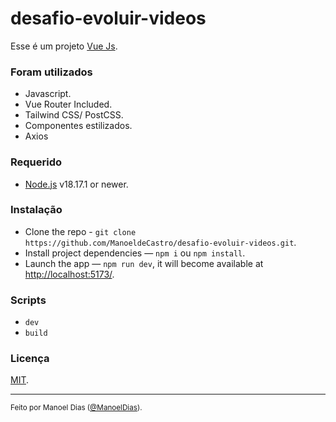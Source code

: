 # desafio-evoluir-videos

Esse é um projeto [Vue Js](https://vuejs.org/).

### Foram utilizados

- Javascript.
- Vue Router Included.
- Tailwind CSS/ PostCSS.
- Componentes estilizados.
- Axios

### Requerido

- [Node.js](https://nodejs.org/) v18.17.1 or newer.

### Instalação

- Clone the repo - `git clone https://github.com/ManoeldeCastro/desafio-evoluir-videos.git`.
- Install project dependencies — `npm i` ou `npm install`.
- Launch the app — `npm run dev`, it will become available at [http://localhost:5173/](http://localhost:5173/).

### Scripts

- `dev`
- `build`
### Licença

[MIT](LICENSE).

---

<sup>Feito por Manoel Dias ([@ManoelDias](https://github.com/ManoeldeCastro)).</sup>
